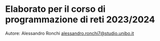 # Elaborato per il corso di programmazione di reti 2023/2024
Autore: Alessandro Ronchi alessandro.ronchi7@studio.unibo.it
